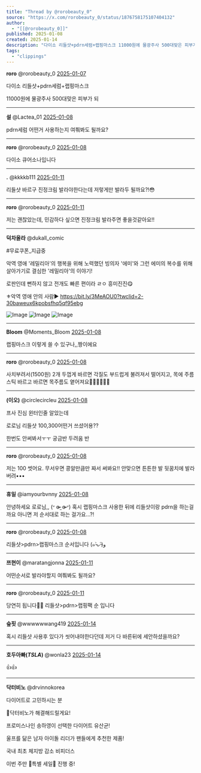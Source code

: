 ```yaml
---
title: "Thread by @rorobeauty_0"
source: "https://x.com/rorobeauty_0/status/1876758175107404132"
author:
  - "[[@rorobeauty_0]]"
published: 2025-01-08
created: 2025-01-14
description: "다이소 리들샷+pdrn세럼+랩핑마스크 11000원에 물광주사 500대맞은 피부가 되"
tags:
  - "clippings"
---
```

**roro** @rorobeauty\_0 [2025-01-07](https://x.com/rorobeauty_0/status/1876758175107404132)

다이소 리들샷+pdrn세럼+랩핑마스크

11000원에 물광주사 500대맞은 피부가 되

---

**설** @Lactea\_01 [2025-01-08](https://x.com/Lactea_01/status/1876856975180345857)

pdrn세럼 어떤거 사용하는지 여쭤봐도 될까요?

---

**roro** @rorobeauty\_0 [2025-01-08](https://x.com/rorobeauty_0/status/1876862796694216877)

다이소 큐어소나입니다

---

**.** @kkkkb111 [2025-01-11](https://x.com/kkkkb111/status/1877984473431630186)

리들샷 바르구 진정크림 발라야한다는데 저렇게만 발라두 될까요?!😳

---

**roro** @rorobeauty\_0 [2025-01-11](https://x.com/rorobeauty_0/status/1877986268170354808)

저는 괜찮았는데, 민감하다 싶으면 진정크림 발라주면 좋을것같아요!!

---

**덕차올라** @dukall\_comic

#무료쿠폰\_지급중

악역 영애 '레밀리아'의 행복을 위해 노력했던 빙의자 '에미'와 그런 에미의 복수를 위해 살아가기로 결심한 '레밀리아'의 이야기!

로판인데 뻔하지 않고 전개도 빠른 편이라 ㄹㅇ 흥미진진😋

⚜악역 영애 안의 사람▶ https://bit.ly/3MeAOU0?twclid=2-30baweux6kpobsfhq5qf95ebg

![Image](https://pbs.twimg.com/media/GVkH9VeWkAAYr-V?format=jpg&name=large) ![Image](https://pbs.twimg.com/media/GVkH9XlbgAE_sqI?format=jpg&name=large) ![Image](https://pbs.twimg.com/media/GVkH9YCXsAAa_OU?format=jpg&name=large)

---

**Bloom** @Moments\_Bloom [2025-01-08](https://x.com/Moments_Bloom/status/1876920667284570404)

랩핑마스크 이렇게 쓸 수 있구나,,짱이에요

---

**roro** @rorobeauty\_0 [2025-01-08](https://x.com/rorobeauty_0/status/1876921492283216204)

사치부려서(1500원) 2개 두껍게 바르면 각질도 부드럽게 불려져서 떨어지고, 목에 주름스틱 바르고 바르면 목주름도 옅어져요🥹🫶🏻💯💯💯

---

**(이오)** @circlecircleu [2025-01-08](https://x.com/circlecircleu/status/1876812135684018671)

프사 진심 윈터인줄 알았는데

로로님 리들샷 100,300어떤거 쓰셨어용??

한번도 안써봐서ㅜㅜ 궁금반 두려움 반

---

**roro** @rorobeauty\_0 [2025-01-08](https://x.com/rorobeauty_0/status/1876853787496751247)

저는 100 썻어요. 무서우면 콩알만큼만 짜서 써봐요!! 안맞으면 튼튼한 발 뒷꿈치에 발라버려•••

---

**휴일** @iamyourbvnny [2025-01-08](https://x.com/iamyourbvnny/status/1876851293571998075)

안녕하세요 로로님,, (ᐡ ɞ̴̶̷ ̫ ɞ̴̶̷ ᐡ) 혹시 랩핑마스크 사용한 뒤에 리들샷이랑 pdrn을 하는걸까요 아니면 저 순서대로 하는 걸가요...?!

---

**roro** @rorobeauty\_0 [2025-01-08](https://x.com/rorobeauty_0/status/1876853451281322038)

리들샷>pdrn>랩핑마스크 순서입니다 (๑˃̵ᴗ˂̵)و

---

**쯔현이** @maratangjonna [2025-01-11](https://x.com/maratangjonna/status/1877927542373396502)

어떤순서로 발라야할지 여쭤봐도 될까요?

---

**roro** @rorobeauty\_0 [2025-01-11](https://x.com/rorobeauty_0/status/1877928081861865664)

당연히 됩니다🫶🏻 리들샷>pdrn>랩핑팩 순 입니다

---

**숲핏** @wwwwwwang419 [2025-01-14](https://x.com/wwwwwwang419/status/1879003262873215367)

혹시 리들샷 사용후 있다가 씻어내야한다던데 저거 다 바른뒤에 세안하셨을까요?

---

**호두아빠($TSLA$)** @wonla23 [2025-01-14](https://x.com/wonla23/status/1878999415459111408)

👍👍

---

**닥터비노** @drvinnokorea

다이어트로 고민하시는 분

📣닥터비노가 해결해드릴게요!

프로미스나인 송하영이 선택한 다이어트 유산균!

울프를 닮은 남자 아이돌 리더가 팬들에게 추천한 제품!

국내 최초 체지방 감소 비피더스

이번 주만 💙특별 세일💙 진행 중!